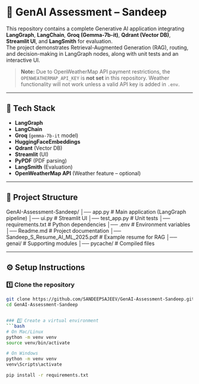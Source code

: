 # 🌟 GenAI Assessment – Sandeep

This repository contains a complete Generative AI application integrating **LangGraph**, **LangChain**, **Groq (Gemma-7b-it)**, **Qdrant (Vector DB)**, **Streamlit UI**, and **LangSmith** for evaluation.  
The project demonstrates Retrieval-Augmented Generation (RAG), routing, and decision-making in LangGraph nodes, along with unit tests and an interactive UI.  

> **Note:** Due to OpenWeatherMap API payment restrictions, the `OPENWEATHERMAP_API_KEY` is **not set** in this repository. Weather functionality will not work unless a valid API key is added in `.env`.

---

## 🚀 Tech Stack
- **LangGraph**
- **LangChain**
- **Groq** (`gemma-7b-it` model)
- **HuggingFaceEmbeddings**
- **Qdrant** (Vector DB)
- **Streamlit** (UI)
- **PyPDF** (PDF parsing)
- **LangSmith** (Evaluation)
- **OpenWeatherMap API** (Weather feature – optional)

---

## 📂 Project Structure

GenAI-Assessment-Sandeep/
│── app.py # Main application (LangGraph pipeline)
│── ui.py # Streamlit UI
│── test_app.py # Unit tests
│── requirements.txt # Python dependencies
│── .env # Environment variables
│── Readme.md # Project documentation
│── Sandeep_S_Resume_AI_ML_2025.pdf # Example resume for RAG
│── genai/ # Supporting modules
│── pycache/ # Compiled files



---

## ⚙️ Setup Instructions

### 1️⃣ Clone the repository
```bash
git clone https://github.com/SANDEEPSAJEEV/GenAI-Assessment-Sandeep.git
cd GenAI-Assessment-Sandeep


### 1️⃣ Create a virtual environment
```bash
# On Mac/Linux
python -m venv venv
source venv/bin/activate

# On Windows
python -m venv venv
venv\Scripts\activate

pip install -r requirements.txt

